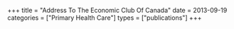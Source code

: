+++
title = "Address To The Economic Club Of Canada"
date = 2013-09-19
categories = ["Primary Health Care"]
types = ["publications"]
+++
